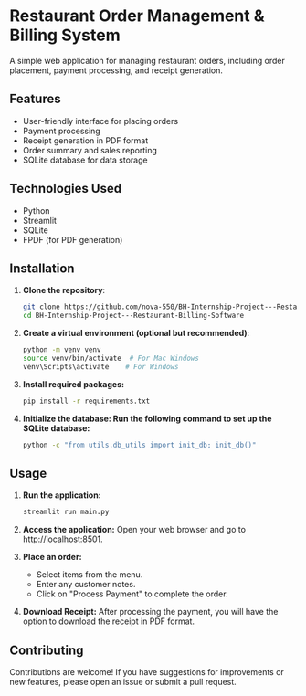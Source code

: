 # Restaurant Order Management & Billing System

A simple web application for managing restaurant orders, including order placement, payment processing, and receipt generation.

## Features

- User-friendly interface for placing orders
- Payment processing
- Receipt generation in PDF format
- Order summary and sales reporting
- SQLite database for data storage

## Technologies Used

- Python
- Streamlit
- SQLite
- FPDF (for PDF generation)

## Installation

1. **Clone the repository**:
   ```bash
   git clone https://github.com/nova-550/BH-Internship-Project---Restaurant-Billing-Software.git
   cd BH-Internship-Project---Restaurant-Billing-Software
   ```

2. **Create a virtual environment (optional but recommended)**:
   ```bash
   python -m venv venv
   source venv/bin/activate  # For Mac Windows
   venv\Scripts\activate    # For Windows
   ```

3. **Install required packages:**
   ```bash
   pip install -r requirements.txt
   ```

4. **Initialize the database: Run the following command to set up the SQLite database:**
   ```bash
   python -c "from utils.db_utils import init_db; init_db()"
   ```

## Usage
1. **Run the application:**
   ```bash
   streamlit run main.py
   ```
2. **Access the application:** Open your web browser and go to http://localhost:8501.

3. **Place an order:**

    - Select items from the menu.
    - Enter any customer notes.
    - Click on "Process Payment" to complete the order.

4. **Download Receipt:** After processing the payment, you will have the option to download the receipt in PDF format.

## Contributing
Contributions are welcome! If you have suggestions for improvements or new features, please open an issue or submit a pull request.